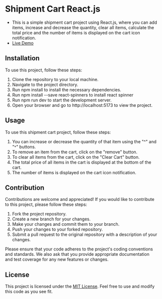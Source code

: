 # Shipment Cart React.js

- This is a simple shipment cart project using React.js, where you can add items, increase and decrease the quantity, clear all items, calculate the total price and the number of items is displayed on the cart icon notification.
- <a href="https://zesty-taiyaki-942bbb.netlify.app/">Live Demo</a>

## Installation

To use this project, follow these steps:
1. Clone the repository to your local machine.
2. Navigate to the project directory.
3. Run npm install to install the necessary dependencies.
4. Run npm install --save react-spinners to install react spinner
5. Run npm run dev to start the development server.
6. Open your browser and go to http://localhost:5173 to view the project.

## Usage

To use this shipment cart project, follow these steps:
1. You can increase or decrease the quantity of that item using the "^" and "˅" buttons.
2. To remove an item from the cart, click on the "remove" button.
3. To clear all items from the cart, click on the "Clear Cart" button.
4. The total price of all items in the cart is displayed at the bottom of the cart.
5. The number of items is displayed on the cart icon notification.

## Contribution

Contributions are welcome and appreciated! If you would like to contribute to this project, please follow these steps:
1. Fork the project repository.
2. Create a new branch for your changes.
3. Make your changes and commit them to your branch.
4. Push your changes to your forked repository.
5. Submit a pull request to the original repository with a description of your changes.

Please ensure that your code adheres to the project's coding conventions and standards. We also ask that you provide appropriate documentation and test coverage for any new features or changes.

## License
This project is licensed under the <a href="https://opensource.org/license/mit/">MIT License</a>. Feel free to use and modify this code as you see fit.

